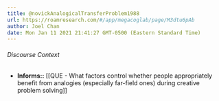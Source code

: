 ```yaml
---
title: @novickAnalogicalTransferProblem1988
url: https://roamresearch.com/#/app/megacoglab/page/M3dtu6pAb
author: Joel Chan
date: Mon Jan 11 2021 21:41:27 GMT-0500 (Eastern Standard Time)
---
```




###### Discourse Context

- **Informs::** [[QUE - What factors control whether people appropriately benefit from analogies (especially far-field ones) during creative problem solving]]

